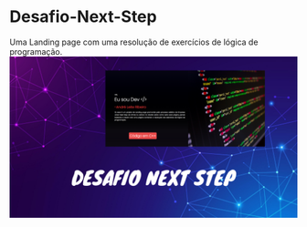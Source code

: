 # Desafio-Next-Step
Uma Landing page com uma resolução de exercícios de lógica de programação.
<img src="Readme/Desafio Next Step.png">
